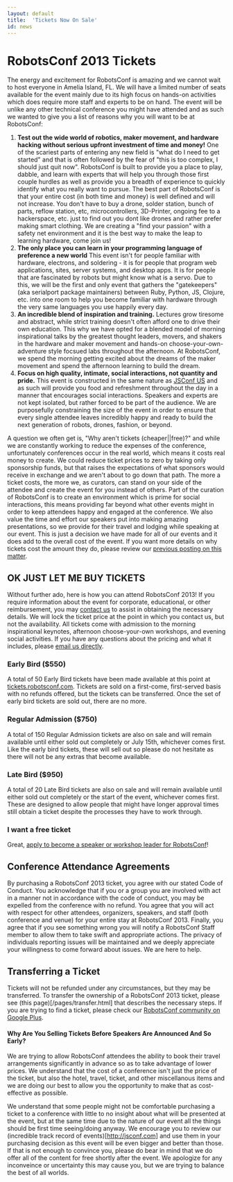 ```yaml
---
layout: default
title:  'Tickets Now On Sale'
id: news
---
```



# RobotsConf 2013 Tickets

The energy and excitement for RobotsConf is amazing and we cannot wait to host everyone in Amelia Island, FL. We will have a limited number of seats available for the event mainly due to its high focus on hands-on activities which does require more staff and experts to be on hand. The event will be unlike any other technical conference you might have attended and as such we wanted to give you a list of reasons why you will want to be at RobotsConf:

1. **Test out the wide world of robotics, maker movement, and hardware hacking without serious upfront investment of time and money!** One of the scariest parts of entering any new field is "what do I need to get started" and that is often followed by the fear of "this is too complex, I should just quit now". RobotsConf is built to provide you a place to play, dabble, and learn with experts that will help you through those first couple hurdles as well as provide you a breadth of experience to quickly identify what you really want to pursue. The best part of RobotsConf is that your entire cost (in both time and money) is well defined and will not increase. You don't have to buy a drone, solder station, bunch of parts, reflow station, etc, microcontrollers, 3D-Printer, ongoing fee to a hackerspace, etc. just to find out you dont like drones and rather prefer making smart clothing. We are creating a "find your passion" with a safety net environment and it is the best way to make the leap to learning hardware, come join us!
2. **The only place you can learn in your programming language of preference a new world** This event isn't for people familiar with hardware, electrons, and soldering - it is for people that program web applications, sites, server systems, and desktop apps. It is for people that are fascinated by robots but might know what is a servo. Due to this, we will be the first and only event that gathers the "gatekeepers" (aka serialport package maintainers) between Ruby, Python, JS, Clojure, etc. into one room to help you become familiar with hardware through the very same languages you use happily every day.
3. **An incredible blend of inspiration and training.** Lectures grow tiresome and abstract, while strict training doesn't often afford one to drive their own education. This why we have opted for a blended model of morning inspirational talks by the greatest thought leaders, movers, and shakers in the hardware and maker movement and hands-on choose-your-own-adventure style focsued labs throughout the afternoon. At RobotsConf, we spend the morning getting excited about the dreams of the maker movement and spend the afternoon learning to build the dream.
4. **Focus on high quality, intimate, social interactions, not quantity and pride.** This event is constructed in the same nature as [JSConf US](http://2013.jsconf.us) and as such will provide you food and refreshment throughout the day in a manner that encourages social interactions. Speakers and experts are not kept isolated, but rather forced to be part of the audience. We are purposefully constraining the size of the event in order to ensure that every single attendee leaves incredibly happy and ready to build the next generation of robots, drones, fashion, or beyond. 


A question we often get is, "Why aren't tickets (cheaper||free)?" and while we are constantly working to reduce the expenses of the conference, unfortunately conferences occur in the real world, which means it costs real money to create. We could reduce ticket prices to zero by taking only sponsorship funds, but that raises the expectations of what sponsors would receive in exchange and we aren't about to go down that path. The more a ticket costs, the more we, as curators, can stand on your side of the attendee and create the event for you instead of others. Part of the curation of RobotsConf is to create an environment which is prime for social interactions, this means providing far beyond what other events might in order to keep attendees happy and engaged at the conference. We also value the time and effort our speakers put into making amazing presentations, so we provide for their travel and lodging while speaking at our event. This is just a decision we have made for all of our events and it does add to the overall cost of the event. If you want more details on why tickets cost the amount they do, please review our [previous posting on this matter](http://www.voodootikigod.com/hug-a-conference-organizer-the-outcome).

## OK JUST LET ME BUY TICKETS
Without further ado, here is how you can attend RobotsConf 2013! If you require information about the event for corporate, educational, or other reimbursement, you may [contact us](mailto:team@robotsconf.com) to assist in obtaining the necessary details. We will lock the ticket price at the point in which you contact us, but not the availability. All tickets come with admission to the morning inspirational keynotes, afternoon choose-your-own workshops, and evening social activities. If you have any questions about the pricing and what it includes, please [email us directly](mailto:team@robotsconf.com).

### Early Bird ($550)
A total of 50 Early Bird tickets have been made available at this point at [tickets.robotsconf.com](http://tickets.robotsconf.com). Tickets are sold on a first-come, first-served basis with no refunds offered, but the tickets can be transferred. Once the set of early bird tickets are sold out, there are no more. 

### Regular Admission ($750)
A total of 150 Regular Admission tickets are also on sale and will remain available until either sold out completely or July 15th, whichever comes first. Like the early bird tickets, these will sell out so please do not hesitate as there will not be any extras that become available. 

### Late Bird ($950)

A total of 20 Late Bird tickets are also on sale and will remain available until either sold out completely or the start of the event, whichever comes first. These are designed to allow people that might have longer approval times still obtain a ticket despite the processes they have to work through.

### I want a free ticket
Great, [apply to become a speaker or workshop leader for RobotsConf](http://robotsconf.com/pages/call-for-speakers.html)! 


## Conference Attendance Agreements
By purchasing a RobotsConf 2013 ticket, you agree with our stated Code of Conduct. You acknowledge that if you or a group you are involved with act in a manner not in accordance with the code of conduct, you may be expelled from the conference with no refund. You agree that you will act with respect for other attendees, organizers, speakers, and staff (both conference and venue) for your entire stay at RobotsConf 2013. Finally, you agree that if you see something wrong you will notify a RobotsConf Staff member to allow them to take swift and appropriate actions. The privacy of individuals reporting issues will be maintained and we deeply appreciate your willingness to come forward about issues. We are here to help.


## Transferring a Ticket
Tickets will not be refunded under any circumstances, but they may be transferred. To transfer the ownership of a RobotsConf 2013 ticket, please see (this page)[/pages/transfer.html] that describes the necessary steps. If you are trying to find a ticket, please check our [RobotsConf community on Google Plus](https://plus.google.com/communities/111003789351003878107).


#### Why Are You Selling Tickets Before Speakers Are Announced And So Early?
We are trying to allow RobotsConf attendees the ability to book their travel arrangements significantly in advance so as to take advantage of lower prices. We understand that the cost of a conference isn't just the price of the ticket, but also the hotel, travel, ticket, and other miscellanous items and we are doing our best to allow you the opportunity to make that as cost-effective as possible. 

We understand that some people might not be comfortable purchasing a ticket to a conference with little to no insight about what will be presented at the event, but at the same time due to the nature of our event all the things should be first time seeing/doing anyway. We encourage you to review our (incredible track record of events)[http://jsconf.com] and use them in your purchasing decision as this event will be even bigger and better than those. If that is not enough to convince you, please do bear in mind that we do offer all of the content for free shortly after the event. We apologize for any inconveince or uncertainty this may cause you, but we are trying to balance the best of all worlds.
